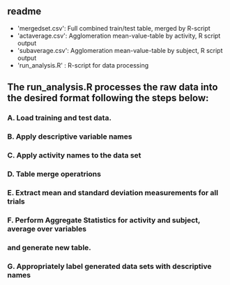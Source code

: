 ## readme

* 'mergedset.csv': Full combined train/test table, merged by R-script  
* 'actaverage.csv': Agglomeration mean-value-table by activity, R script output  
* 'subaverage.csv': Agglomeration mean-value-table by subject, R script output  
* 'run_analysis.R' : R-script for data processing  
## The run_analysis.R processes the raw data into the desired format following the steps below:  

### A. Load training and test data.  
### B. Apply descriptive variable names  
### C. Apply activity names to the data set    
### D. Table merge operatrions  
### E. Extract mean and standard deviation measurements for all trials  
### F. Perform Aggregate Statistics for activity and subject, average over variables   
###    and generate new table.  
### G. Appropriately label generated data sets with descriptive names  

